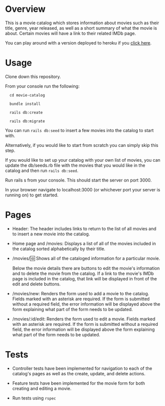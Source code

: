 # Overview

This is a movie catalog which stores information about movies such as their
title, genre, year released, as well as a short summary of what the movie is
about. Certain movies will have a link to their related IMDb page.

You can play around with a version deployed to heroku if you [click here](https://stark-brushlands-91092.herokuapp.com/).

# Usage

Clone down this repository.

From your console run the following:

```
  cd movie-catalog

  bundle install

  rails db:create

  rails db:migrate
```

You can run `rails db:seed` to insert a few movies into the catalog to start
with.

Alternatively, if you would like to start from scratch you can simply skip this
step.

If you would like to set up your catalog with your own list of movies, you can
update the db/seeds.rb file with the movies that you would like in the catalog
and then run `rails db:seed`.

Run rails s from your console. This should start the server on port 3000.

In your browser navigate to localhost:3000 (or whichever port your server is
running on) to get started.

# Pages

- Header:
  The header includes links to return to the list of all movies and to insert a
  new movie into the catalog.

- Home page and /movies:
  Displays a list of all of the movies included in the catalog sorted
  alphabetically by their title.

- /movies/:id:
  Shows all of the cataloged information for a particular movie.

  Below the movie details there are buttons to edit the movie's information and
  to delete the movie from the catalog. If a link to the movie's IMDb page is
  included in the catalog, that link will be displayed in front of the edit and
  delete buttons.

- /movies/new:
  Renders the form used to add a movie to the catalog. Fields marked with an
  asterisk are required. If the form is submitted without a required field, the
  error information will be displayed above the form explaining what part of the
  form needs to be updated.

- /movies/:id/edit:
  Renders the form used to edit a movie. Fields marked with an asterisk are
  required. If the form is submitted without a required field, the error
  information will be displayed above the form explaining what part of the form
  needs to be updated.

# Tests

- Controller tests have been implemented for navigation to each of the catalog's
  pages as well as the create, update, and delete actions.

- Feature tests have been implemented for the movie form for both creating and
  editing a movie.

- Run tests using `rspec`
